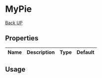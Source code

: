 # MyPie

[Back UP](../../README.md)

## Properties

| Name | Description | Type | Default |
| ---- | ----------- | ---- | ------- |

## Usage
